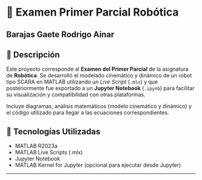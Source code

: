 # 🤖 Examen Primer Parcial Robótica

## Barajas Gaete Rodrigo Ainar

## 📘 Descripción

Este proyecto corresponde al **Examen del Primer Parcial** de la asignatura de **Robótica**. Se desarrolló el modelado cinemático y dinámico de un robot tipo SCARA en MATLAB utilizando un *Live Script* (`.mlx`) y que posteriormente fue exportado a un **Jupyter Notebook** (`.ipynb`) para facilitar su visualización y compatibilidad con otras plataformas.

Incluye diagramas, análisis matemáticos (modelo cinemático y dinámico) y el código utilizado para llegar a las ecuaciones correspondientes.


## 🧰 Tecnologías Utilizadas

- MATLAB R2023a
- MATLAB Live Scripts (.mlx)
- Jupyter Notebook
- MATLAB Kernel for Jupyter (opcional para ejecutar desde Jupyter)

---
